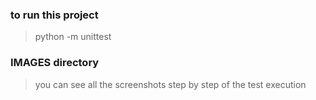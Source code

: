 ### to run this project

> python -m unittest

### IMAGES directory

> you can see all the screenshots step by step 
> of the test execution 